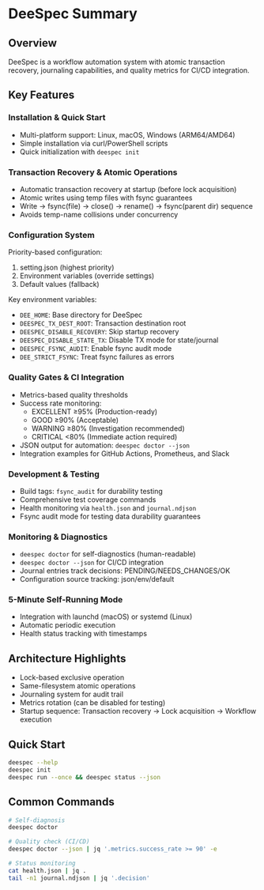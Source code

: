 # DeeSpec Summary

## Overview
DeeSpec is a workflow automation system with atomic transaction recovery, journaling capabilities, and quality metrics for CI/CD integration.

## Key Features

### Installation & Quick Start
- Multi-platform support: Linux, macOS, Windows (ARM64/AMD64)
- Simple installation via curl/PowerShell scripts
- Quick initialization with `deespec init`

### Transaction Recovery & Atomic Operations
- Automatic transaction recovery at startup (before lock acquisition)
- Atomic writes using temp files with fsync guarantees
- Write → fsync(file) → close() → rename() → fsync(parent dir) sequence
- Avoids temp-name collisions under concurrency

### Configuration System
Priority-based configuration:
1. setting.json (highest priority)
2. Environment variables (override settings)
3. Default values (fallback)

Key environment variables:
- `DEE_HOME`: Base directory for DeeSpec
- `DEESPEC_TX_DEST_ROOT`: Transaction destination root
- `DEESPEC_DISABLE_RECOVERY`: Skip startup recovery
- `DEESPEC_DISABLE_STATE_TX`: Disable TX mode for state/journal
- `DEESPEC_FSYNC_AUDIT`: Enable fsync audit mode
- `DEE_STRICT_FSYNC`: Treat fsync failures as errors

### Quality Gates & CI Integration
- Metrics-based quality thresholds
- Success rate monitoring:
  - EXCELLENT ≥95% (Production-ready)
  - GOOD ≥90% (Acceptable)
  - WARNING ≥80% (Investigation recommended)
  - CRITICAL <80% (Immediate action required)
- JSON output for automation: `deespec doctor --json`
- Integration examples for GitHub Actions, Prometheus, and Slack

### Development & Testing
- Build tags: `fsync_audit` for durability testing
- Comprehensive test coverage commands
- Health monitoring via `health.json` and `journal.ndjson`
- Fsync audit mode for testing data durability guarantees

### Monitoring & Diagnostics
- `deespec doctor` for self-diagnostics (human-readable)
- `deespec doctor --json` for CI/CD integration
- Journal entries track decisions: PENDING/NEEDS_CHANGES/OK
- Configuration source tracking: json/env/default

### 5-Minute Self-Running Mode
- Integration with launchd (macOS) or systemd (Linux)
- Automatic periodic execution
- Health status tracking with timestamps

## Architecture Highlights
- Lock-based exclusive operation
- Same-filesystem atomic operations
- Journaling system for audit trail
- Metrics rotation (can be disabled for testing)
- Startup sequence: Transaction recovery → Lock acquisition → Workflow execution

## Quick Start
```bash
deespec --help
deespec init
deespec run --once && deespec status --json
```

## Common Commands
```bash
# Self-diagnosis
deespec doctor

# Quality check (CI/CD)
deespec doctor --json | jq '.metrics.success_rate >= 90' -e

# Status monitoring
cat health.json | jq .
tail -n1 journal.ndjson | jq '.decision'
```
